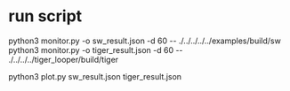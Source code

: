 # run script
python3 monitor.py -o sw_result.json -d 60 -- ./../../../../examples/build/sw
python3 monitor.py -o tiger_result.json -d 60 -- ./../../../tiger_looper/build/tiger

python3 plot.py sw_result.json tiger_result.json